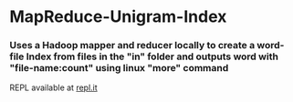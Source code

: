﻿# MapReduce-Unigram-Index
### Uses a Hadoop mapper and reducer locally to create a word-file Index from files in the "in" folder and outputs word with "file-name:count" using linux "more" command
REPL available at [repl.it](https://replit.com/@aposriva/MapReduce-Unigram-Index?v=1#README.md)

